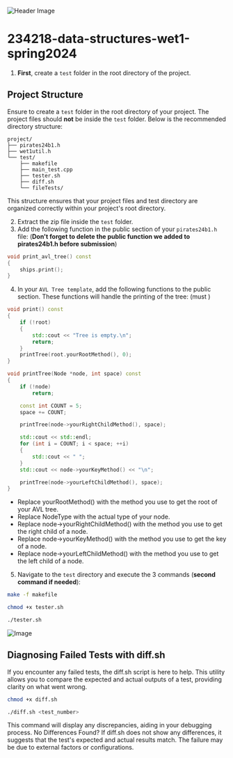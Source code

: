 ![Header Image](https://i.imgur.com/G4WFAI0.png)
# 234218-data-structures-wet1-spring2024
1. **First**, create a `test` folder in the root directory of the project. 

## Project Structure

Ensure to create a `test` folder in the root directory of your project. The project files should **not** be inside the `test` folder. Below is the recommended directory structure:

```plaintext
project/
├── pirates24b1.h
├── wet1util.h
└── test/
    ├── makefile
    ├── main_test.cpp
    ├── tester.sh
    ├── diff.sh
    └── fileTests/
```
This structure ensures that your project files and test directory are organized correctly within your project's root directory.

2. Extract the zip file inside the `test` folder.
3. Add the following function in the public section of your  `pirates24b1.h` file: (**Don't forget to delete the public function we added to pirates24b1.h before submission**)
```cpp
void print_avl_tree() const
{
    ships.print();
}
```
4. In your `AVL Tree template`, add the following functions to the public section. These functions will handle the printing of the tree: (must )
```cpp
void print() const
{
    if (!root)
    {
        std::cout << "Tree is empty.\n";
        return;
    }
    printTree(root.yourRootMethod(), 0);
}
```
```cpp
void printTree(Node *node, int space) const
{
    if (!node)
        return;

    const int COUNT = 5;
    space += COUNT;

    printTree(node->yourRightChildMethod(), space);

    std::cout << std::endl;
    for (int i = COUNT; i < space; ++i)
    {
        std::cout << " ";
    }
    std::cout << node->yourKeyMethod() << "\n";

    printTree(node->yourLeftChildMethod(), space);
}
```
- Replace yourRootMethod() with the method you use to get the root of your AVL tree.
- Replace NodeType with the actual type of your node.
- Replace node->yourRightChildMethod() with the method you use to get the right child of a node.
- Replace node->yourKeyMethod() with the method you use to get the key of a node.
- Replace node->yourLeftChildMethod() with the method you use to get the left child of a node.
5. Navigate to the `test` directory and execute the 3 commands (**second command if needed**):
```bash
make -f makefile
```
```bash
chmod +x tester.sh
```
```bash
./tester.sh
```
![Image](https://i.imgur.com/5JMISpB.png)

## Diagnosing Failed Tests with diff.sh
If you encounter any failed tests, the diff.sh script is here to help. This utility allows you to compare the expected and actual outputs of a test, providing clarity on what went wrong.
```bash
chmod +x diff.sh
```
```bash
./diff.sh <test_number>
```
This command will display any discrepancies, aiding in your debugging process.
No Differences Found? If diff.sh does not show any differences, it suggests that the test's expected and actual results match. The failure may be due to external factors or configurations.
